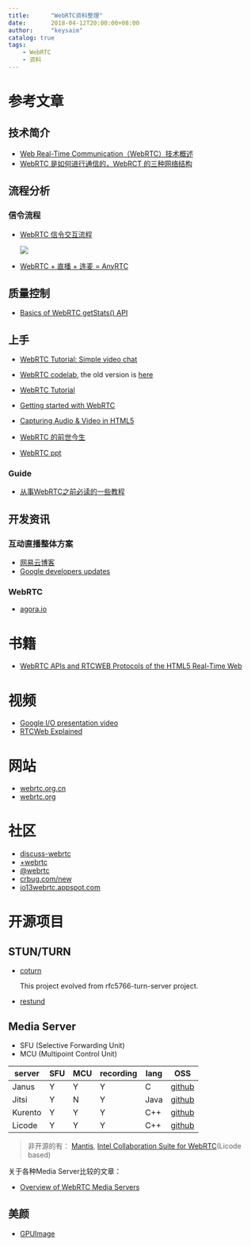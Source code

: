 ```yaml
---
title:      "WebRTC资料整理"
date:       2018-04-12T20:00:00+08:00
author:     "keysaim"
catalog: true
tags:
    - WebRTC
    - 资料
---
```


# 参考文章

## 技术简介

* [Web Real-Time Communication（WebRTC）技术概述](http://www.miit.gov.cn/n1146312/n1146909/n1146991/n1648534/c3489337/content.html)
* [WebRTC 是如何进行通信的，WebRCT 的三种网络结构](https://blog.wilddog.com/?p=2196)

## 流程分析
### 信令流程

* [WebRTC 信令交互流程](https://blog.wilddog.com/?p=2206)

    <div style="align: center">
        <img src="https://blog.wilddog.com/wp-content/uploads/2017/09/webrtc.png"/>
    </div>

* [WebRTC + 直播 + 连麦 = AnyRTC](https://blog.csdn.net/key1213/article/details/52441103)

## 质量控制

* [Basics of WebRTC getStats() API](https://www.callstats.io/2015/07/06/basics-webrtc-getstats-api/)

## 上手

* [WebRTC Tutorial: Simple video chat](https://www.scaledrone.com/blog/posts/webrtc-tutorial-simple-video-chat)
* [WebRTC codelab](https://codelabs.developers.google.com/codelabs/webrtc-web/#0), the old version is [here](https://bitbucket.org/webrtc/codelab)
* [WebRTC Tutorial](https://www.tutorialspoint.com/webrtc/index.htm)
* [Getting started with WebRTC](https://www.html5rocks.com/en/tutorials/webrtc/basics/)
* [Capturing Audio & Video in HTML5](https://www.html5rocks.com/en/tutorials/getusermedia/intro/)
* [WebRTC 的前世今生](https://blog.coding.net/blog/getting-started-with-webrtc)

* [WebRTC ppt](http://io13webrtc.appspot.com/#1)

### Guide

* [从事WebRTC之前必读的一些教程](https://www.agora.io/cn/blog/courses-webrtc/)

## 开发资讯

### 互动直播整体方案

* [网易云博客](https://netease.im/dev-blog)
* [Google developers updates](https://developers.google.com/s/results/?q=webrtc&p=%2Fweb%2F)

### WebRTC

* [agora.io](https://www.agora.io/cn/blog/category/webrtc/)

# 书籍

* [WebRTC APIs and RTCWEB Protocols of the HTML5 Real-Time Web](http://www.webrtcbook.com/)

# 视频

* [Google I/O presentation video](http://www.youtube.com/watch?v=E8C8ouiXHHk)
* [RTCWeb Explained](https://vimeo.com/47682405)

# 网站

* [webrtc.org.cn](http://webrtc.org.cn/)
* [webrtc.org](http://io13webrtc.appspot.com/webrtc.org)

# 社区

* [discuss-webrtc](https://groups.google.com/forum/?fromgroups#!forum/discuss-webrtc)
* [+webrtc](https://plus.sandbox.google.com/113817074606039822053/posts)
* [@webrtc](https://twitter.com/webrtc)
* [crbug.com/new](http://www.crbug.com/new)
* [io13webrtc.appspot.com](http://io13webrtc.appspot.com)

# 开源项目

## STUN/TURN

* [coturn](https://github.com/coturn/coturn)

    This project evolved from rfc5766-turn-server project.

* [restund](http://www.creytiv.com/restund.html)

## Media Server

* SFU (Selective Forwarding Unit)
* MCU (Multipoint Control Unit)

| server  | SFU | MCU | recording | lang | OSS                                                       |
|---------|-----|-----|-----------|------|-----------------------------------------------------------|
| Janus   | Y   | Y   | Y         | C    | [github](https://github.com/meetecho/janus-gateway)       |
| Jitsi   | Y   | N   | Y         | Java | [github](https://github.com/jitsi/jitsi-videobridge)      |
| Kurento | Y   | Y   | Y         | C++  | [github](https://github.com/Kurento/kurento-media-server) |
| Licode  | Y   | Y   | Y         | C++  | [github](https://github.com/lynckia/licode)               |


> 非开源的有：
> [Mantis](http://www.tokbox.com/blog/mantis-next-generation-cloud-technology-for-webrtc/), [Intel Collaboration Suite for WebRTC](https://software.intel.com/en-us/webrtc-sdk)(Licode based)

关于各种Media Server比较的文章：

* [Overview of WebRTC Media Servers](http://webrtcbydralex.com/index.php/2016/12/13/overview-of-webrtc-media-servers/)

## 美颜

* [GPUImage](https://github.com/BradLarson/GPUImage)


